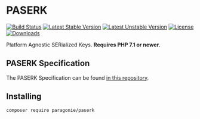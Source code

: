 # PASERK

[![Build Status](https://github.com/paragonie/paserk-php/actions/workflows/ci.yml/badge.svg)](https://github.com/paragonie/paserk-php/actions)
[![Latest Stable Version](https://poser.pugx.org/paragonie/paserk-php/v/stable)](https://packagist.org/packages/paragonie/paserk)
[![Latest Unstable Version](https://poser.pugx.org/paragonie/paserk-php/v/unstable)](https://packagist.org/packages/paragonie/paserk)
[![License](https://poser.pugx.org/paragonie/paserk-php/license)](https://packagist.org/packages/paragonie/paserk)
[![Downloads](https://img.shields.io/packagist/dt/paragonie/paserk.svg)](https://packagist.org/packages/paragonie/paserk)

Platform Agnostic SERialized Keys. **Requires PHP 7.1 or newer.**

## PASERK Specification

The PASERK Specification can be found [in this repository](https://github.com/paseto-standard/paserk).

## Installing

```terminal
composer require paragonie/paserk
```
